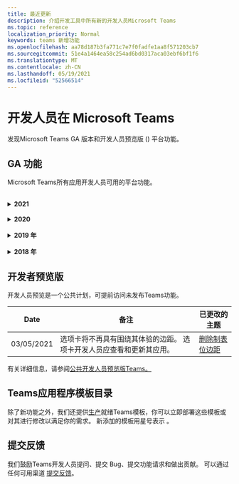 ```yaml
---
title: 最近更新
description: 介绍开发工具中所有新的开发人员Microsoft Teams
ms.topic: reference
localization_priority: Normal
keywords: teams 新增功能
ms.openlocfilehash: aa78d187b3fa771c7e7f0fadfe1aa8f571203cb7
ms.sourcegitcommit: 51e4a1464ea58c254ad6bd0317aca03ebf6bf1f6
ms.translationtype: MT
ms.contentlocale: zh-CN
ms.lasthandoff: 05/19/2021
ms.locfileid: "52566514"
---
```

# <a name="whats-new-for-developers-in-microsoft-teams"></a>开发人员在 Microsoft Teams

发现Microsoft Teams GA 版本和开发人员预览版 () 平台功能。

## <a name="ga-features"></a>GA 功能

Microsoft Teams所有应用开发人员可用的平台功能。

<br>

<details>

<summary><b>2021</b></summary>

| **Date** | **备注** | **已更改的主题** |
| -------- | --------- | ------------------ |
|05/13/2021|添加了有关 mConnect 和 Skooler 的信息。|[可学习管理系统](resources/moodle-overview.md)
|05/10/2021| 清单 v1.10 已发布。|[清单架构](resources/schema/manifest-schema.md) |
|05/10/2021| 应用自定义功能。| [设计Microsoft Teams应用](~/concepts/design/design-teams-app-overview.md#app-customization) |
|05/07/2021| 聊天中的音频和视频呼叫的深层链接。 |[深度链接](concepts/build-and-test/deep-links.md#deep-linking-to-an-audio-or-audio-video-call) |
|04/30/2021|有关如何将应用发布到应用商店Teams指南。|[将应用发布到 Teams 应用商店](concepts/deploy-and-publish/appsource/publish.md) [，Teams应用商店验证指南](concepts/deploy-and-publish/appsource/prepare/teams-store-validation-guidelines.md) |
|04/29/2021 | 新增：自适应卡片的通用操作。 | [自适应卡的通用操作](task-modules-and-cards/cards/universal-actions-for-adaptive-cards/overview.md) |
|03/18/2021|注意：更新到 Bot Framework SDK 版本 4.10 或以上版本，因为我们已开始弃用 `TeamsInfo.getMembers` `TeamsInfo.GetMembersAsync` 和 的过程。 | [团队/聊天成员的机器人 API 更改](resources/team-chat-member-api-changes.md) |
|03/05/2021|注意：选项卡将不再具有围绕其体验的边距。 选项卡开发人员应查看和更新其应用。 | [删除制表位边距](resources/removing-tab-margins.md) |
|03/05/2021|默认安装范围和组功能在开发人员预览版中。| [默认安装范围和组功能](concepts/deploy-and-publish/add-default-install-scope.md) |
|03/05/2021|对个人应用选项卡重新排序。|[对个人应用中的聊天选项卡重新排序](tabs/how-to/create-tab-pages/content-page.md#reorder-static-personal-tabs)|
|03/04/2021|自适应卡片中的信息屏蔽。| [自适应卡片中的信息屏蔽](task-modules-and-cards/cards/cards-format.md#information-masking-in-adaptive-cards) |
|02/19/2021|添加了位置功能。 <br/> 位置功能信息将添加到设备功能概述、本机设备权限、集成媒体功能以及 QR 或条形码扫描仪功能文件中。|[概述](concepts/device-capabilities/device-capabilities-overview.md)、 [请求设备权限](concepts/device-capabilities/native-device-permissions.md)、 [集成媒体功能](concepts/device-capabilities/mobile-camera-image-permissions.md)、 [集成 QR 或条形码](concepts/device-capabilities/qr-barcode-scanner-capability.md)扫描仪功能 、 [集成位置功能](concepts/device-capabilities/location-capability.md) |
|02/18/2021|添加了 QR 或条形码扫描仪功能。 <br/> QR 或条形码扫描仪功能信息已添加到设备功能概述、本机设备权限和集成媒体功能文件中。|[概述](concepts/device-capabilities/device-capabilities-overview.md)、 [请求设备权限](concepts/device-capabilities/native-device-permissions.md)、 [集成媒体功能](concepts/device-capabilities/mobile-camera-image-permissions.md)、 [集成 QR 或条形码扫描仪功能](concepts/device-capabilities/qr-barcode-scanner-capability.md) |
|02/09/2021|添加了设备功能概述。 <br/> 麦克风功能信息将添加到本机设备权限中，并集成媒体功能文件。|[概述](concepts/device-capabilities/device-capabilities-overview.md)、 [请求设备权限](concepts/device-capabilities/native-device-permissions.md) [、集成媒体功能](concepts/device-capabilities/mobile-camera-image-permissions.md)|

<br>

</details>

<br>

<details>
  
<summary><b>2020</b></summary>

| **Date** | **备注** | **已更改的主题** |
| -------- | --------- | ------------------ |
|11/30/2020|标识平台与选项卡Teams Toolkit和Visual Studio Code集成。|[使用选项卡的身份验证Teams Toolkit Visual Studio Code单一登录身份验证](toolkit/visual-studio-code-tab-sso.md)|
|11/16/2020|Teams更新到版本 1.8 的应用清单。|[参考：Microsoft Teams](resources/schema/manifest-schema.md)|
|11/10/2020|Teams自动程序设计指南。|[机器人设计指南](bots/design/bots.md)|
|09/30/2020|现在支持在移动设备上向机器人发送和接收文件。|[通过自动程序发送和接收文件](resources/bot-v3/bots-files.md)|
|09/22/2020|有关开发入门的新Teams信息。|[生成首个Teams应用概述](build-your-first-app/build-first-app-overview.md)|
|09/18/2020|支持会议Teams应用 (发布预览) 。|[创建用于会议Teams](apps-in-teams-meetings/create-apps-for-teams-meetings.md)[应用和应用Teams会议](apps-in-teams-meetings/teams-apps-in-meetings.md)|
|08/19/2020|使用 Microsoft Teams 导入Graph。|[使用 Microsoft Graph 将第三方平台消息导入 Teams](graph-api/import-messages/import-external-messages-to-teams.md)
| 08/12/2020 |已移动到 GA 的传入 Webhook 中的自适应卡片支持。|[使用传入 webhook 发送自适应卡](~/webhooks-and-connectors/how-to/connectors-using.md#send-adaptive-cards-using-an-incoming-webhook) |
|08/10/2020|使用 Teams 开始构建Visual Studio Toolkit。|[使用 Microsoft Teams Toolkit 和 Visual Studio Code](toolkit/visual-studio-overview.md) |
|08/06/2020|支持选项卡 SSO 身份验证。|["开发 SSO Microsoft Teams"选项卡](tabs/how-to/authentication/auth-aad-sso.md#develop-an-sso-microsoft-teams-tab) |
|07/27/2020 | Graph公共预览版中 (自动程序) 。|[在 Microsoft Teams 中启用主动自动程序安装和主动Graph](graph-api/proactive-bots-and-messages/graph-proactive-bots-and-messages.md)|
| 07/22/2020 |移动设备功能更新。|[请求用户选项卡的设备Microsoft Teams权限](concepts/device-capabilities/native-device-permissions.md) |
|07/20/2020|TeamsAppSource 提交的应用验证工具。|[Teams应用验证工具](concepts/deploy-and-publish/appsource/prepare/submission-checklist.md)
|07/15/2020|为虚拟助理创建Teams。|[虚拟助理Microsoft Teams](samples/virtual-assistant.md)|
|07/14/2020|显示本机加载指示器文档。|[显示本机加载指示器](tabs/how-to/create-tab-pages/content-page.md#show-a-native-loading-indicator)
|07/01/2020|使用 Teams 开始构建Visual Studio Code Toolkit。|[使用 Microsoft Teams Toolkit 和 Visual Studio Code](toolkit/visual-studio-code-overview.md) |
|07/01/2020|适用于 Web 和桌面客户端的选项卡 GA Teams单一登录。|[单Sign-On (SSO) ](tabs/how-to/authentication/auth-aad-sso.md)|
|06/05/2020| 清单架构已更新到版本 1.7。| [参考：Microsoft Teams](resources/schema/manifest-schema.md)|
|05/18/2020|将Power Virtual Agents与Teams。|[将Power Virtual Agents聊天机器人与Microsoft Teams](bots/how-to/add-power-virtual-agents-bot-to-teams.md)|
|04/01/2020|将 WFM 系统与 Shifts Connector for Teams。|[Microsoft TeamsShifts WFM 连接器](samples/shifts-wfm-connectors.md)
| 03/24/2020 | 添加了对检索对话中单个成员的支持，并添加了对检索分页成员的额外支持。 | [为机器人获取 Teams 上下文](~/bots/how-to/get-teams-context.md) |

<br>

</details>

<br>

<details>
  
<summary><b>2019 年</b></summary>

| **Date** | **备注** | **已更改的主题** |
| -------- | --------- | ------------------ |
| 12/26/2019 | 发送到自动程序的有效负载中的参数不再加密，从而允许您使用此值构造到这些消息 `replyToId` 的深层链接。 邮件有效负载包括参数 中的加密值 `legacy.replyToId` 。  |
| 11/05/2019 | 使用 JavaScript SDK Teams单一登录。 | [单一登录](tabs/how-to/authentication/auth-aad-sso.md) |
| 10/31/2019 | 更新了对话机器人和消息传递扩展文档以反映 4.6 Bot Framework SDK。 "资源"部分提供了 v3 SDK 文档。 | 所有机器人和消息传递扩展文档。 |
| 10/31/2019 | 新的文档结构和主要文章重构。 请通过创建问题报告所有死链接或 404 GitHub问题。 | 全部都一样！ |
| 09/13/2019 | 从基于操作的消息扩展安装请求自动程序。 | [使用消息传递扩展启动操作](resources/messaging-extension-v3/create-extensions.md#request-to-install-your-conversational-bot)
| 08/28/2019 | 支持选项卡和连接器中的私人频道。 | [获取选项卡的上下文](tabs/how-to/access-teams-context.md#retrieving-context-in-private-channels) |
| 06/20/2019 | 从外部网站将外部网站共享到外部Teams通道。 | [共享到Teams](~/share-to-teams.md) |
| 05/25/2019 | 使用来自任务模块的自动程序消息进行响应。 | [使用来自任务模块的自动程序消息进行响应](resources/messaging-extension-v3/create-extensions.md#respond-with-an-adaptive-card-message-sent-from-a-bot) |
| 05/25/2019 | 群聊中的聊天机器人。 | [在群聊或频道中与机器人交互](~/concepts/bots/bot-conversations/bots-conv-channel.md) |
| 05/20/2019 | 应用清单本地化。 | [应用本地化](~/publishing/apps-localization.md) |
| 05/20/2019 | 邮件操作。 | [邮件操作](resources/messaging-extension-v3/create-extensions.md#action-type-message-extensions) |
| 05/20/2019 | 链接取消 (自定义 URL 预览) 。 | [链接展开](messaging-extensions/how-to/link-unfurling.md)|
| 05/06/2019 | 适用于应用商店应用的应用程序认证计划。 | [应用程序认证](~/concepts/deploy-and-publish/appsource/post-publish/overview.md#complete-microsoft-365-certification) |
| 05/06/2019 | 应用模板现已可用。 | [应用模板](~/samples/app-templates.md) |
| 04/23/2019 | 基于操作的消息扩展现已可用。 | [基于操作的邮件扩展](~/concepts/messaging-extensions/create-extensions.md) |
| 02/18/2019 | 创建到私人聊天的深层链接已退出开发人员预览，并且不可用。 | [到聊天的深层链接](concepts/build-and-test/deep-links.md#deep-linking-to-a-chat) |
| 01/23/2019 | 在选项卡上下文中显示 SKU 和 licenceType 信息。 | [选项卡上下文](~/concepts/tabs/tabs-context.md) |

<br>

</details>

<br>

<details>

<summary><b>2018 年</b></summary>

| **Date** | **备注** | **已更改的主题** |
| -------- | --------- | ------------------ |
| 11/12/2018 | 群聊中的选项卡现在在 Teams 版本中可用，并且已退出开发人员预览。 作为此工作的一部分，为了清楚起见，选项卡部分已进行了重新修改。| [可配置的选项卡](~/concepts/tabs/tabs-configurable.md) |
| 11/11/2018 | Node JS 和 .NET/C# 入门已更新为使用 Teams 中的 App Studio，并且已添加一个新部分，以在 Azure 中托管基于 Node Teams 应用。 | [开始使用 Microsoft Teams 平台使用 C#/.NET](~/get-started/get-started-dotnet-app-studio.md)和 App Studio，开始在 Microsoft Teams 平台上使用[Node JS 和 App Studio，](~/get-started/get-started-nodejs-app-studio.md)在 Azure 中托管节点[Teams 应用](~/get-started/get-started-nodejs-in-azure.md)|
| 11/09/2018 | 现在，您可以创建指向用户之间的私人聊天的深层链接。 | [到聊天的深层链接](concepts/build-and-test/deep-links.md#deep-linking-to-a-chat) |
| 11/08/2018 | SharePoint 框架 1.7 版附带了一项新功能，Microsoft Teams选项卡用作 SharePoint 框架 Web 部件。 | [选项卡在SharePoint](~/concepts/tabs/tabs-in-sharepoint.md) |
| 11/05/2018 | 任务 **模块功能** 已发布。 任务模块允许你从机器人和选项卡在 Teams应用程序中创建模式弹出体验。 在弹出窗口中，可以运行自己的自定义 HTML/JavaScript 代码、显示基于小部件（如 YouTube 或 Microsoft Stream 视频）或 `<iframe>` 显示自适应 [卡片](/adaptive-cards/)。 | [任务模块概述](~/concepts/task-modules/task-modules-overview.md)， [选项卡中的任务模块](~/concepts/task-modules/task-modules-tabs.md)，  [机器人中的任务模块](~/concepts/task-modules/task-modules-bots.md) |
| 10/05/2018 | 卡片的格式信息已在桌面、iOS 和 Android 客户端中进行了更新和测试，Teams。 | [卡片](~/concepts/cards/cards.md)[、卡片格式](~/concepts/cards/cards-format.md) |
| 09/24/2018 | 适用于 Microsoft Graph 的呼叫和联机会议 API 已发布到 beta 版本，Teams现在可以使用语音和视频以丰富的方式与用户进行交互。 | [通话和联机会议](~/concepts/calls-and-meetings/registering-calling-bot.md)机器人、[实时媒体](~/concepts/calls-and-meetings/real-time-media-concepts.md)概念、注册呼叫[](~/concepts/calls-and-meetings/registering-calling-bot.md)机器人、[调试和](~/concepts/calls-and-meetings/debugging-local-testing-calling-meeting-bots.md)本地测试、应用程序托管的[媒体](~/concepts/calls-and-meetings/requirements-considerations-application-hosted-media-bots.md)、[处理传入呼叫通知](~/concepts/calls-and-meetings/call-notifications.md) |
| 09/11/2018 | 选项卡配置页现在高度明显高。 | [选项卡设计](tabs/design/tabs.md) |
| 08/15/2018 | 自适应卡片现在受 Teams。|[用户中的自适应卡片Teams](task-modules-and-cards/cards/cards-reference.md#adaptive-card) |
| 08/10/2018 | 对 DevTools 的客户端支持。| [适用于桌面客户端Microsoft Teams DevTools](~/resources/dev-preview/developer-preview-tools.md)|
| 08/08/2018 | 邮件扩展现在支持多个命令。 此功能已开发者预览版，现在发布给所有用户。| [composeExtensions.commands](~/resources/schema/manifest-schema.md#composeextensionscommands)|
| 08/07/2018 | 连接器现在支持内联配置。 为了清楚起见，连接器文档也进行了修订和扩展。| [连接器](~/concepts/connectors/connectors.md)|
| 08/06/2018 | 自动程序现在可以发送和接收文件。| [通过自动程序发送和接收文件](~/bots/how-to/bots-filesv4.md)|
| 07/23/2018 | 有关应用重新认证的信息已添加到发布部分。 |[清单权限](resources/schema/manifest-schema.md#permissions)|
| 07/16/2018 | 为选项卡配置页分配了更多空间。 | [选项卡配置页高度明显高于](tabs/design/tabs.md)|
| 07/12/2018 | 有关来宾访问的信息。 | [Microsoft Teams 中的来宾访问](/microsoftteams/guest-access#guest-access-overview)|
| 06/07/2018 | 已添加Microsoft Teams租户应用程序目录的信息。 | [发布Microsoft Teams应用](~/publishing/apps-publish.md)|
| 05/29/2018 | 自适应卡片在 Teams。 | [用户中的自适应卡片Teams](task-modules-and-cards/cards/cards-reference.md) |
| 04/17/2018 | replyToID 已添加到 和 card `Invoke` 操作 `MessageBack` 的有效负载中。 如果需要更新卡片操作所来自的邮件，这尤其有用。 | [卡片操作](~/concepts/cards/cards-actions.md)|
| 04/12/2018 | 添加了本主题以跟踪对Teams接口和此文档集的更改。 | [新增功能](~/whats-new.md)|
| 04/10/2018 | 更改了身份验证 URL，以在路径中统一使用租户 ID。 | [选项卡的身份验证流](~/concepts/authentication/auth-flow-tab.md)[，AAD 选项卡身份验证](~/concepts/authentication/auth-tab-AAD.md)|
| 04/06/2018 | 添加了有关使用命令框的设计准则。 |[命令框](~/resources/design/framework/command-box.md)|
| 04/02/2018 | 使用机器人为应用发送通知。 |[仅限通知的机器人](~/concepts/bots/bots-notification-only.md)|
| 03/27/2018 | 主动邮件的扩展文档。 |[开始对话](./concepts/bots/bot-conversations/bots-conv-proactive.md)|
| 03/15/2018 | 卡片的重构文档。 |[卡片](~/concepts/cards/cards.md)、[卡片操作](~/concepts/cards/cards-actions.md)[、卡片格式、](~/concepts/cards/cards-format.md)[卡片参考](~/concepts/cards/cards-reference.md)|
| 03/03/2018 | 添加了 App Studio Teams文档。 |[使用 App Studio 中的](~/get-started/get-started-app-studio.md)Teams库快速开发[App Studio 应用](~/get-started/app-studio-component-library.md)|
| 02/27/2018 | 添加了示例代码以演示 AsTeamsChannelAccounts () 方法。 |[获取机器人的背景资料](~/concepts/bots/bots-context.md)|
| 02/05/2018 | 添加了有关开始使用 C#。 |[开始在 Microsoft Teams 平台上使用 C#/.NET ](./get-started/get-started-dotnet-app-studio.md)|

<br>

</details>

## <a name="developer-preview"></a>开发者预览版

开发人员预览是一个公共计划，可提前访问未发布Teams功能。  

| **Date** | **备注** | **已更改的主题** |
| -------- | --------- | ------------------ |
|03/05/2021| 选项卡将不再具有围绕其体验的边距。 选项卡开发人员应查看和更新其应用。 | [删除制表位边距](resources/removing-tab-margins.md) |

有关详细信息，请参阅[公共开发人员预览版Teams。](~/resources/dev-preview/developer-preview-intro.md)

## <a name="teams-app-template-catalog"></a>Teams应用程序模板目录

除了新功能之外，我们还提供[生产](samples/app-templates.md)就绪Teams模板，你可以立即部署这些模板或对其进行修改以满足你的需求。 新添加的模板用星号表示 。

## <a name="submit-your-feedback"></a>提交反馈

我们鼓励Teams开发人员提问、提交 Bug、提交功能请求和做出贡献。 可以通过任何可用渠道 [提交反馈](feedback.md)。
